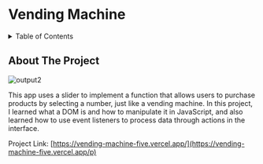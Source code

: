 # Vending Machine

<!-- TABLE OF CONTENTS -->
<details>
  <summary>Table of Contents</summary>
  <ol>
    <li>
      <a href="#about-the-project">About The Project</a>
    </li>
  </ol>
</details>

<!-- ABOUT THE PROJECT -->
## About The Project

![output2](https://user-images.githubusercontent.com/66197642/142332749-1af866a6-eb82-4c52-a700-217ab2f5a076.gif)


This app uses a slider to implement a function that allows users to purchase products by selecting a number, just like a vending machine. In this project, I learned what a DOM is and how to manipulate it in JavaScript, and also learned how to use event listeners to process data through actions in the interface.


Project Link: [https://vending-machine-five.vercel.app/](https://vending-machine-five.vercel.app/p)
